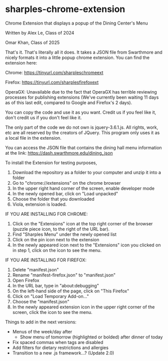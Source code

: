 # sharples-chrome-extension
Chrome Extension that displays a popup of the Dining Center's Menu

Written by Alex Le, Class of 2024

Omar Khan, Class of 2025

That's it. That's literally all it does. 
It takes a JSON file from Swarthmore and nicely formats it
into a little popup chrome extension. You can find the 
extension here:

Chrome: https://tinyurl.com/sharpleschromeext

Firefox: https://tinyurl.com/sharplesfirefoxext

OperaGX: Unavailable due to the fact that OperaGX has terrible reviewing 
processes for publishing extensions (We've currently been waiting 11 days as of
this last edit, compared to Google and Firefox's 2 days).

You can copy the code and use it as you want. Credit us if you feel 
like it, don't credit us if you don't feel like it.

The only part of the code we do not own is jquery-3.6.1.js.
All rights, work, etc are all reserved by the creators of
JQuery. This program only uses it as a local file in the
extension.

You can access the JSON file that contains the dining hall
menu information at the link:
https://dash.swarthmore.edu/dining_json

To install the Extension for testing purposes,
1) Download the repository as a folder to your computer and
unzip it into a folder
2) Go to "chrome://extensions" on the chrome browser
3) In the upper right hand corner of the screen, enable
developer mode
4) In the newly opened bar, click on "Load unpacked"
5) Choose the folder that you downloaded 
6) Viola, extension is loaded.

IF YOU ARE INSTALLING FOR CHROME:
1) Click on the "Extensions" icon at the top right corner of 
the browser (puzzle piece icon, to the right of the URL bar).
2) Find "Sharples Menu" under the newly opened list
3) Click on the pin icon next to the extension
4) In the newly appeared icon next to the "Extensions" icon 
you clicked on in step 1, click on the icon to see the menu.

IF YOU ARE INSTALLING FOR FIREFOX:
1) Delete "manifest.json"
2) Rename "manifest-firefox.json" to "manifest.json"
3) Open Firefox
4) In the URL bar, type in "about:debugging"
5) On the left-hand side of the page, click on "This Firefox"
6) Click on "Load Temporary Add-on..."
7) Choose the "manifest.json"
8) In the newly appeared extension icon in the upper right
corner of the screen, click the icon to see the menu.


Things to add in the next versions:
 - Menus of the week/day after
    - Show menu of tomorrow (highlighted or bolded) after dinner of today
 - Fix spaced commas when tags are disabled
 - Add filters for dietary restrictions and allergies
 - Transition to a new .js framework...? (Update 2.0)
